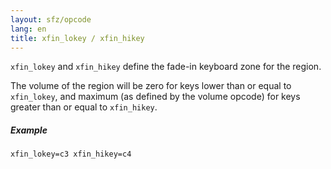 ```yaml
---
layout: sfz/opcode
lang: en
title: xfin_lokey / xfin_hikey
---
```

`xfin_lokey` and `xfin_hikey` define the fade-in keyboard zone for the region.

The volume of the region will be zero for keys lower than or equal to `xfin_lokey`,
and maximum (as defined by the volume opcode)
for keys greater than or equal to `xfin_hikey`.

##### Example

```
xfin_lokey=c3 xfin_hikey=c4
```
